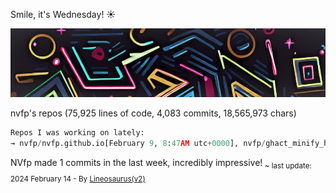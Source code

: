 Smile, it's Wednesday! ☀️

![banner](./assets/banner.jpg)

nvfp's repos (75,925 lines of code, 4,083 commits, 18,565,973 chars)

```python
Repos I was working on lately:
→ nvfp/nvfp.github.io[February 9, 8:47AM utc+0000], nvfp/ghact_minify_htmls[Tue, Jan 23, 2024, 5:01AM], nvfp/ghact_auto_permalink[Monday, 10:33AM]
```

NVfp made 1 commits in the last week, incredibly impressive!<sub> ~ last update: 2024 February 14 - By [Lineosaurus(v2)](https://github.com/Lineosaurus/Lineosaurus)</sub>